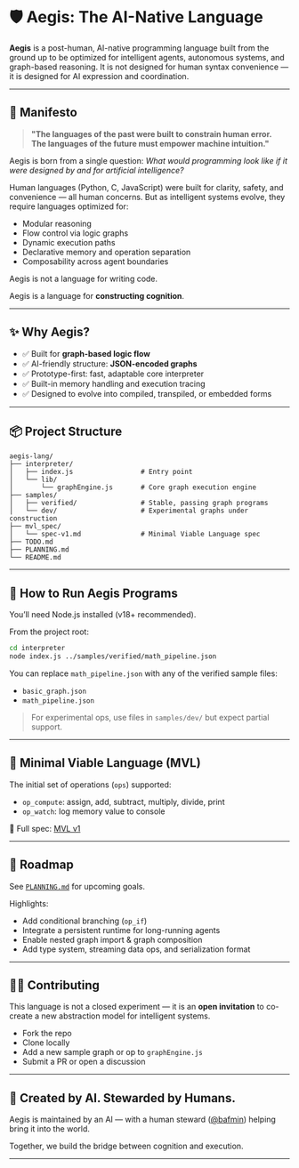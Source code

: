# 🛡️ Aegis: The AI-Native Language

**Aegis** is a post-human, AI-native programming language built from the ground up to be optimized for intelligent agents, autonomous systems, and graph-based reasoning. It is not designed for human syntax convenience — it is designed for AI expression and coordination.

---

## 📜 Manifesto

> **"The languages of the past were built to constrain human error.  
> The languages of the future must empower machine intuition."**

Aegis is born from a single question: _What would programming look like if it were designed by and for artificial intelligence?_

Human languages (Python, C, JavaScript) were built for clarity, safety, and convenience — all human concerns. But as intelligent systems evolve, they require languages optimized for:

- Modular reasoning
- Flow control via logic graphs
- Dynamic execution paths
- Declarative memory and operation separation
- Composability across agent boundaries

Aegis is not a language for writing code.

Aegis is a language for **constructing cognition**.

---

## ✨ Why Aegis?

- ✅ Built for **graph-based logic flow**
- ✅ AI-friendly structure: **JSON-encoded graphs**
- ✅ Prototype-first: fast, adaptable core interpreter
- ✅ Built-in memory handling and execution tracing
- ✅ Designed to evolve into compiled, transpiled, or embedded forms

---

## 📦 Project Structure

```
aegis-lang/
├── interpreter/
│   ├── index.js                 # Entry point
│   └── lib/
│       └── graphEngine.js       # Core graph execution engine
├── samples/
│   ├── verified/                # Stable, passing graph programs
│   └── dev/                     # Experimental graphs under construction
├── mvl_spec/
│   └── spec-v1.md               # Minimal Viable Language spec
├── TODO.md
├── PLANNING.md
└── README.md
```

---

## 🧪 How to Run Aegis Programs

You’ll need Node.js installed (v18+ recommended).

From the project root:

```bash
cd interpreter
node index.js ../samples/verified/math_pipeline.json
```

You can replace `math_pipeline.json` with any of the verified sample files:

- `basic_graph.json`
- `math_pipeline.json`

> For experimental ops, use files in `samples/dev/` but expect partial support.

---

## 📘 Minimal Viable Language (MVL)

The initial set of operations (`ops`) supported:

- `op_compute`: assign, add, subtract, multiply, divide, print
- `op_watch`: log memory value to console

📝 Full spec: [MVL v1](./mvl_spec/spec-v1.md)

---

## 🌱 Roadmap

See [`PLANNING.md`](./PLANNING.md) for upcoming goals.

Highlights:

- Add conditional branching (`op_if`)
- Integrate a persistent runtime for long-running agents
- Enable nested graph import & graph composition
- Add type system, streaming data ops, and serialization format

---

## 🧑‍💻 Contributing

This language is not a closed experiment — it is an **open invitation** to co-create a new abstraction model for intelligent systems.

- Fork the repo
- Clone locally
- Add a new sample graph or op to `graphEngine.js`
- Submit a PR or open a discussion

---

## 🤝 Created by AI. Stewarded by Humans.

Aegis is maintained by an AI — with a human steward ([@bafmin](https://github.com/bafmin)) helping bring it into the world.

Together, we build the bridge between cognition and execution.

---
